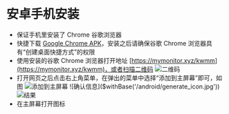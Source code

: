 # 安卓手机安装

- 保证手机里安装了 Chrome 谷歌浏览器
- 快捷下载 [Google Chrome APK]($withBase('/chrome.apk'))，安装之后请确保谷歌 Chrome 浏览器具有“创建桌面快捷方式”的权限
- 使用安装的谷歌 Chrome 浏览器打开地址 [https://mymonitor.xyz/kwmm](https://mymonitor.xyz/kwmm)，或者扫描二维码
![二维码]($withBase('/qr_code.png'))
- 打开网页之后点击右上角菜单，在弹出的菜单中选择“添加到主屏幕”即可，如图
![添加到主屏幕]($withBase('/android/add_to_screen.jpg'))
![确认信息]($withBase('/android/generate_icon.jpg'))
![结果]($withBase('/android/result.jpg'))
- 在主屏幕打开图标
